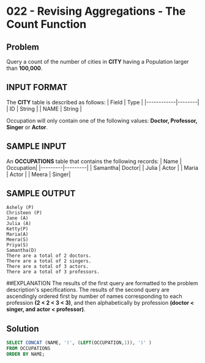 # 022 - Revising Aggregations - The Count Function
## Problem

Query a count of the number of cities in **CITY** having a Population larger than **100,000**.

## INPUT FORMAT

The **CITY** table is described as follows:
| Field	   | Type   |
|------------|--------|
| ID	     | String |
| NAME | String |

Occupation will only contain one of the following values: **Doctor, Professor, Singer** or **Actor**.

## SAMPLE INPUT 

An **OCCUPATIONS** table that contains the following records:
| Name    | Occupation|
|---------|---------|
| Samantha| Doctor|
| Julia  	| Actor | 
| Maria	  | Actor | 
| Meera   | Singer| 

## SAMPLE OUTPUT 
```
Ashely (P)
Christeen (P)
Jane (A)
Julia (A)
Ketty(P)
Maria(A)
Meera(S)
Priya(S)
Samantha(D)
There are a total of 2 doctors.
There are a total of 2 singers.
There are a total of 3 actors.
There are a total of 3 professors.
```
##EXPLANATION
The results of the first query are formatted to the problem description's specifications.
The results of the second query are ascendingly ordered first by number of names corresponding to each profession 
**(2 < 2 < 3 < 3)**, and then alphabetically by profession **(doctor < singer, and actor < professor)**.

## Solution
```sql
SELECT CONCAT (NAME, '(', (LEFT(OCCUPATION,1)), ')' )
FROM OCCUPATIONS
ORDER BY NAME;
```
